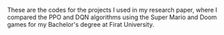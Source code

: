 These are the codes for the projects I used in my research paper, where I compared the PPO and DQN algorithms using the Super Mario and Doom games for my Bachelor's degree at Firat University.
